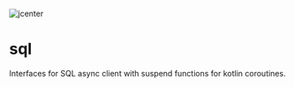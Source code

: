 ![jcenter](https://img.shields.io/badge/_jcenter_-1.0.2.1-6688ff.png?style=flat)
# sql
Interfaces for SQL async client with suspend functions for kotlin coroutines.